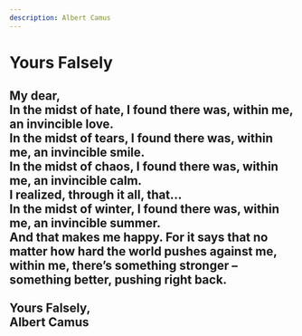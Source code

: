 ```yaml
---
description: Albert Camus
---
```


# Yours Falsely

My dear,\
In the midst of hate, I found there was, within me, an invincible love.\
In the midst of tears, I found there was, within me, an invincible smile.\
In the midst of chaos, I found there was, within me, an invincible calm.\
I realized, through it all, that…\
In the midst of winter, I found there was, within me, an invincible summer.\
And that makes me happy. For it says that no matter how hard the world pushes against me, within me, there’s something stronger – something better, pushing right back.\
\
Yours Falsely,\
Albert Camus
------------
